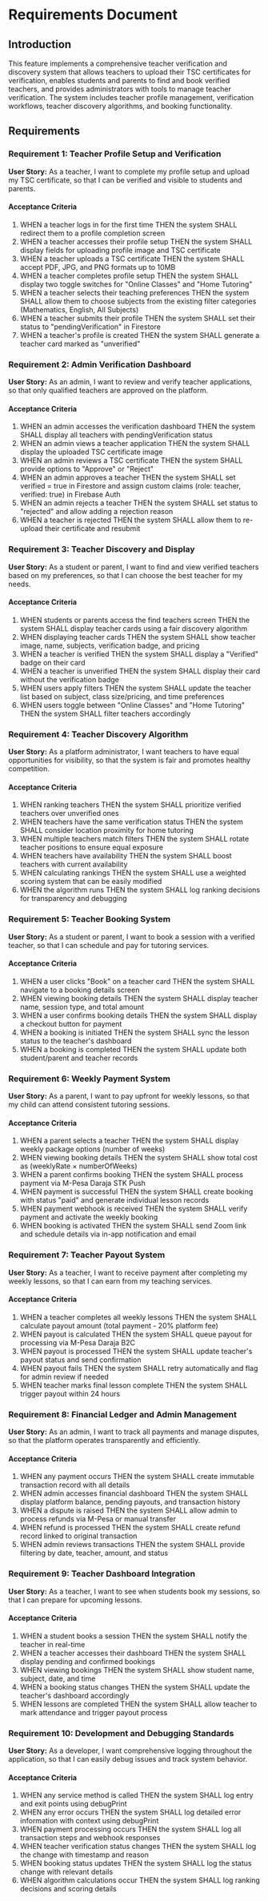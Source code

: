 # Requirements Document

## Introduction

This feature implements a comprehensive teacher verification and discovery system that allows teachers to upload their TSC certificates for verification, enables students and parents to find and book verified teachers, and provides administrators with tools to manage teacher verification. The system includes teacher profile management, verification workflows, teacher discovery algorithms, and booking functionality.

## Requirements

### Requirement 1: Teacher Profile Setup and Verification

**User Story:** As a teacher, I want to complete my profile setup and upload my TSC certificate, so that I can be verified and visible to students and parents.

#### Acceptance Criteria

1. WHEN a teacher logs in for the first time THEN the system SHALL redirect them to a profile completion screen
2. WHEN a teacher accesses their profile setup THEN the system SHALL display fields for uploading profile image and TSC certificate
3. WHEN a teacher uploads a TSC certificate THEN the system SHALL accept PDF, JPG, and PNG formats up to 10MB
4. WHEN a teacher completes profile setup THEN the system SHALL display two toggle switches for "Online Classes" and "Home Tutoring"
5. WHEN a teacher selects their teaching preferences THEN the system SHALL allow them to choose subjects from the existing filter categories (Mathematics, English, All Subjects)
6. WHEN a teacher submits their profile THEN the system SHALL set their status to "pendingVerification" in Firestore
7. WHEN a teacher's profile is created THEN the system SHALL generate a teacher card marked as "unverified"

### Requirement 2: Admin Verification Dashboard

**User Story:** As an admin, I want to review and verify teacher applications, so that only qualified teachers are approved on the platform.

#### Acceptance Criteria

1. WHEN an admin accesses the verification dashboard THEN the system SHALL display all teachers with pendingVerification status
2. WHEN an admin views a teacher application THEN the system SHALL display the uploaded TSC certificate image
3. WHEN an admin reviews a TSC certificate THEN the system SHALL provide options to "Approve" or "Reject"
4. WHEN an admin approves a teacher THEN the system SHALL set verified = true in Firestore and assign custom claims (role: teacher, verified: true) in Firebase Auth
5. WHEN an admin rejects a teacher THEN the system SHALL set status to "rejected" and allow adding a rejection reason
6. WHEN a teacher is rejected THEN the system SHALL allow them to re-upload their certificate and resubmit

### Requirement 3: Teacher Discovery and Display

**User Story:** As a student or parent, I want to find and view verified teachers based on my preferences, so that I can choose the best teacher for my needs.

#### Acceptance Criteria

1. WHEN students or parents access the find teachers screen THEN the system SHALL display teacher cards using a fair discovery algorithm
2. WHEN displaying teacher cards THEN the system SHALL show teacher image, name, subjects, verification badge, and pricing
3. WHEN a teacher is verified THEN the system SHALL display a "Verified" badge on their card
4. WHEN a teacher is unverified THEN the system SHALL display their card without the verification badge
5. WHEN users apply filters THEN the system SHALL update the teacher list based on subject, class size/pricing, and time preferences
6. WHEN users toggle between "Online Classes" and "Home Tutoring" THEN the system SHALL filter teachers accordingly

### Requirement 4: Teacher Discovery Algorithm

**User Story:** As a platform administrator, I want teachers to have equal opportunities for visibility, so that the system is fair and promotes healthy competition.

#### Acceptance Criteria

1. WHEN ranking teachers THEN the system SHALL prioritize verified teachers over unverified ones
2. WHEN teachers have the same verification status THEN the system SHALL consider location proximity for home tutoring
3. WHEN multiple teachers match filters THEN the system SHALL rotate teacher positions to ensure equal exposure
4. WHEN teachers have availability THEN the system SHALL boost teachers with current availability
5. WHEN calculating rankings THEN the system SHALL use a weighted scoring system that can be easily modified
6. WHEN the algorithm runs THEN the system SHALL log ranking decisions for transparency and debugging

### Requirement 5: Teacher Booking System

**User Story:** As a student or parent, I want to book a session with a verified teacher, so that I can schedule and pay for tutoring services.

#### Acceptance Criteria

1. WHEN a user clicks "Book" on a teacher card THEN the system SHALL navigate to a booking details screen
2. WHEN viewing booking details THEN the system SHALL display teacher name, session type, and total amount
3. WHEN a user confirms booking details THEN the system SHALL display a checkout button for payment
4. WHEN a booking is initiated THEN the system SHALL sync the lesson status to the teacher's dashboard
5. WHEN a booking is completed THEN the system SHALL update both student/parent and teacher records

### Requirement 6: Weekly Payment System

**User Story:** As a parent, I want to pay upfront for weekly lessons, so that my child can attend consistent tutoring sessions.

#### Acceptance Criteria

1. WHEN a parent selects a teacher THEN the system SHALL display weekly package options (number of weeks)
2. WHEN viewing booking details THEN the system SHALL show total cost as (weeklyRate × numberOfWeeks)
3. WHEN a parent confirms booking THEN the system SHALL process payment via M-Pesa Daraja STK Push
4. WHEN payment is successful THEN the system SHALL create booking with status "paid" and generate individual lesson records
5. WHEN payment webhook is received THEN the system SHALL verify payment and activate the weekly booking
6. WHEN booking is activated THEN the system SHALL send Zoom link and schedule details via in-app notification and email

### Requirement 7: Teacher Payout System

**User Story:** As a teacher, I want to receive payment after completing my weekly lessons, so that I can earn from my teaching services.

#### Acceptance Criteria

1. WHEN a teacher completes all weekly lessons THEN the system SHALL calculate payout amount (total payment - 20% platform fee)
2. WHEN payout is calculated THEN the system SHALL queue payout for processing via M-Pesa Daraja B2C
3. WHEN payout is processed THEN the system SHALL update teacher's payout status and send confirmation
4. WHEN payout fails THEN the system SHALL retry automatically and flag for admin review if needed
5. WHEN teacher marks final lesson complete THEN the system SHALL trigger payout within 24 hours

### Requirement 8: Financial Ledger and Admin Management

**User Story:** As an admin, I want to track all payments and manage disputes, so that the platform operates transparently and efficiently.

#### Acceptance Criteria

1. WHEN any payment occurs THEN the system SHALL create immutable transaction record with all details
2. WHEN admin accesses financial dashboard THEN the system SHALL display platform balance, pending payouts, and transaction history
3. WHEN a dispute is raised THEN the system SHALL allow admin to process refunds via M-Pesa or manual transfer
4. WHEN refund is processed THEN the system SHALL create refund record linked to original transaction
5. WHEN admin reviews transactions THEN the system SHALL provide filtering by date, teacher, amount, and status

### Requirement 9: Teacher Dashboard Integration

**User Story:** As a teacher, I want to see when students book my sessions, so that I can prepare for upcoming lessons.

#### Acceptance Criteria

1. WHEN a student books a session THEN the system SHALL notify the teacher in real-time
2. WHEN a teacher accesses their dashboard THEN the system SHALL display pending and confirmed bookings
3. WHEN viewing bookings THEN the system SHALL show student name, subject, date, and time
4. WHEN a booking status changes THEN the system SHALL update the teacher's dashboard accordingly
5. WHEN lessons are completed THEN the system SHALL allow teacher to mark attendance and trigger payout process

### Requirement 10: Development and Debugging Standards

**User Story:** As a developer, I want comprehensive logging throughout the application, so that I can easily debug issues and track system behavior.

#### Acceptance Criteria

1. WHEN any service method is called THEN the system SHALL log entry and exit points using debugPrint
2. WHEN any error occurs THEN the system SHALL log detailed error information with context using debugPrint
3. WHEN payment processing occurs THEN the system SHALL log all transaction steps and webhook responses
4. WHEN teacher verification status changes THEN the system SHALL log the change with timestamp and reason
5. WHEN booking status updates THEN the system SHALL log the status change with relevant details
6. WHEN algorithm calculations occur THEN the system SHALL log ranking decisions and scoring details